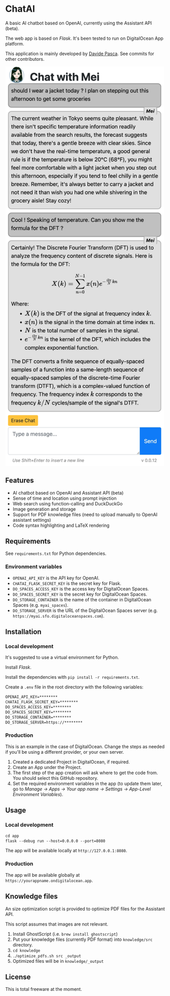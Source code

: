 # ChatAI

A basic AI chatbot based on OpenAI, currently using the Assistant API (beta).

The web app is based on _Flask_. It's been tested to run on DigitalOcean App platform.

This application is mainly developed by [Davide Pasca](https://github.com/dpasca).
See commits for other contributors.

<img src="docs/chatai_sshot_01.webp" width="500">

## Features

- AI chatbot based on OpenAI and Assistant API (beta)
- Sense of time and location using prompt injection
- Web search using function-calling and DuckDuckGo
- Image generation and storage
- Support for PDF knowledge files (need to upload manually to OpenAI assistant settings)
- Code syntax highlighting and LaTeX rendering

## Requirements

See `requirements.txt` for Python dependencies.

### Environment variables

- `OPENAI_API_KEY` is the API key for OpenAI.
- `CHATAI_FLASK_SECRET_KEY` is the secret key for Flask.
- `DO_SPACES_ACCESS_KEY` is the access key for DigitalOcean Spaces.
- `DO_SPACES_SECRET_KEY` is the secret key for DigitalOcean Spaces.
- `DO_STORAGE_CONTAINER` is the name of the container in DigitalOcean Spaces (e.g. `myai_spaces`).
- `DO_STORAGE_SERVER` is the URL of the DigitalOcean Spaces server (e.g. `https://myai.sfo.digitaloceanspaces.com`).

## Installation 

### Local development

It's suggested to use a virtual environment for Python.

Install _Flask_.

Install the dependencies with `pip install -r requirements.txt`.

Create a `.env` file in the root directory with the following variables:

```
OPENAI_API_KEY=********
CHATAI_FLASK_SECRET_KEY=********
DO_SPACES_ACCESS_KEY=********
DO_SPACES_SECRET_KEY=********
DO_STORAGE_CONTAINER=********
DO_STORAGE_SERVER=https://********
```

### Production

This is an example in the case of DigitalOcean. Change the steps as needed if you'll be using a different provider, or your own server.

1. Created a dedicated Project in DigitalOcean, if required.
2. Create an App under the Project.
3. The first step of the app creation will ask where to get the code from. You should select this GitHub repository.
4. Set the required environment variables in the app (to update them later, go to *Manage -> Apps -> Your app name -> Settings -> App-Level Environment Variables*).

## Usage 

### Local development

```
cd app
flask --debug run --host=0.0.0.0 --port=8080
```

The app will be available locally at `http://127.0.0.1:8080`.

### Production

The app will be available globally at `https://yourappname.ondigitalocean.app`.

## Knowledge files

An size optimization script is provided to optimize PDF files for the Assistant API.

This script assumes that images are not relevant.

1. Install GhostScript (i.e. `brew install ghostscript`)
2. Put your knowledge files (currently PDF format) into `knowledge/src` directory.
3. `cd knowledge`
4. `./optimize_pdfs.sh src _output`
4. Optimized files will be in `knowledge/_output`

## License

This is total freeware at the moment.
